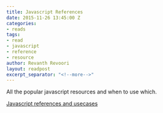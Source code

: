 ```yaml
---
title: Javascript References
date: 2015-11-26 13:45:00 Z
categories:
- reads
tags:
- read
- javascript
- reference
- resource
author: Revanth Revoori
layout: readpost
excerpt_separator: "<!--more-->"
---
```


All the popular javascript resources and when to use which.

<a class="embedly-card" href="http://www.sitepoint.com/top-javascript-frameworks-libraries-tools-use/">Javascript references and usecases  <i class="fa fa-external-link"></i></a>
<!--more-->
